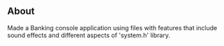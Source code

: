 ## About
Made a Banking console application using files with features that include sound effects and different aspects of 'system.h' library.
